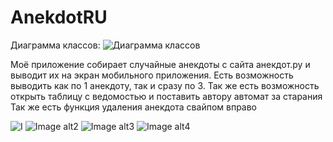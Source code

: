 # AnekdotRU
Диаграмма классов:
![Диаграмма классов](https://github.com/kodzzzima/AnekdotRU/blob/main/hierachy.jpg)

Моё приложение собирает случайные анекдоты  с сайта анекдот.ру и выводит их на экран мобильного приложения.
Есть возможность выводить как по 1 анекдоту, так и сразу по 3. 
Так же есть возможность открыть таблицу с ведомостью и поставить автору автомат за старания
Так же есть функция удаления анекдота свайпом вправо


![I](https://github.com/kodzzzima/AnekdotRU/blob/main/a_11.jpg)
![Image alt2](https://github.com/kodzzzima/AnekdotRU/blob/main/a_2.jpg)
![Image alt3](https://github.com/kodzzzima/AnekdotRU/blob/main/a_3.jpg)
![Image alt4](https://github.com/kodzzzima/AnekdotRU/blob/main/a_4.jpg)





